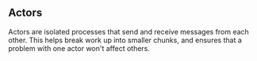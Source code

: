 ## Actors

Actors are isolated processes that send and receive messages from each other. This helps break work up into smaller chunks, and ensures that a problem with one actor won't affect others.
